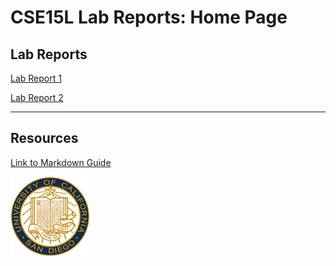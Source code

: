 # CSE15L Lab Reports: Home Page

## Lab Reports
[Lab Report 1](https://ni-chiu.github.io/cse15l-lab-reports/lab-report-1-week-2.html)

[Lab Report 2](https://ni-chiu.github.io/cse15l-lab-reports/lab-report-2-week-4.html)

___
## Resources
[Link to Markdown Guide](https://commonmark.org/help)

![Image](images\UCSDLogo3.png)
